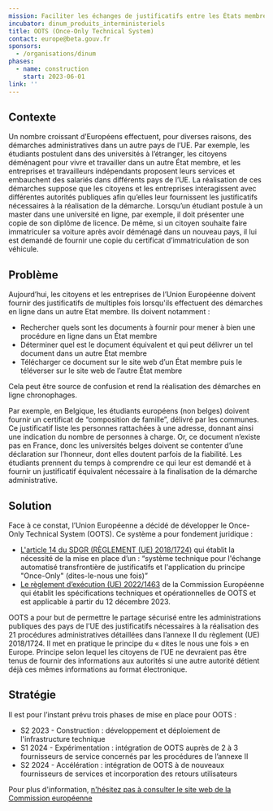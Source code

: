 ```yaml
---
mission: Faciliter les échanges de justificatifs entre les États membres de l'Union Européenne
incubator: dinum_produits_interministeriels
title: OOTS (Once-Only Technical System)
contact: europe@beta.gouv.fr
sponsors:
  - /organisations/dinum
phases:
  - name: construction
    start: 2023-06-01
link: ''
---
```

## Contexte

Un nombre croissant d’Européens effectuent, pour diverses raisons, des démarches administratives dans un autre pays de l’UE. Par exemple, les étudiants postulent dans des universités à l’étranger, les citoyens déménagent pour vivre et travailler dans un autre État membre, et les entreprises et travailleurs indépendants proposent leurs services et embauchent des salariés dans différents pays de l’UE. La réalisation de ces démarches suppose que les citoyens et les entreprises interagissent avec différentes autorités publiques afin qu’elles leur fournissent les justificatifs nécessaires à la réalisation de la démarche. Lorsqu’un étudiant postule à un master dans une université en ligne, par exemple, il doit présenter une copie de son diplôme de licence. De même, si un citoyen souhaite faire immatriculer sa voiture après avoir déménagé dans un nouveau pays, il lui est demandé de fournir une copie du certificat d’immatriculation de son véhicule.

## Problème

Aujourd’hui, les citoyens et les entreprises de l’Union Européenne doivent fournir des justificatifs de multiples fois lorsqu'ils effectuent des démarches en ligne dans un autre Etat membre. Ils doivent notamment : 

* Rechercher quels sont les documents à fournir pour mener à bien une procédure en ligne dans un État membre 
* Déterminer quel est le document équivalent et qui peut délivrer un tel document dans un autre État membre
* Télécharger ce document sur le site web d’un État membre puis le téléverser sur le site web de l’autre État membre

Cela peut être source de confusion et rend la réalisation des démarches en ligne chronophages. 

Par exemple, en Belgique, les étudiants européens (non belges) doivent fournir un certificat de “composition de famille”, délivré par les communes. Ce justificatif liste les personnes rattachées à une adresse, donnant ainsi une indication du nombre de personnes à charge. Or, ce document n’existe pas en France, donc les universités belges doivent se contenter d’une déclaration sur l’honneur, dont elles doutent parfois de la fiabilité. Les étudiants prennent du temps à comprendre ce qui leur est demandé et à fournir un justificatif équivalent nécessaire à la finalisation de la démarche administrative.

## Solution

Face à ce constat, l’Union Européenne a décidé de développer le Once-Only Technical System (OOTS). Ce système a pour fondement juridique : 

* [L'article 14 du SDGR (RÈGLEMENT (UE) 2018/1724)](https://eur-lex.europa.eu/legal-content/FR/TXT/PDF/?uri=CELEX:32018R1724&from=EN) qui établit la nécessité de la mise en place d’un : “système technique pour l'échange automatisé transfrontière de justificatifs et l'application du principe "Once-Only" (dites-le-nous une fois)”
* [Le règlement d’exécution (UE) 2022/1463](https://eur-lex.europa.eu/legal-content/FR/TXT/HTML/?uri=PI_COM:C(2022)5628) de la Commission Européenne qui établit les spécifications techniques et opérationnelles de OOTS et est applicable à partir du 12 décembre 2023.

OOTS a pour but de permettre le partage sécurisé entre les administrations publiques des pays de l’UE des justificatifs nécessaires à la réalisation des 21 procédures administratives détaillées dans l’annexe II du règlement (UE) 2018/1724. Il met en pratique le principe du « dites le nous une fois » en Europe. Principe selon lequel les citoyens de l’UE ne devraient pas être tenus de fournir des informations aux autorités si une autre autorité détient déjà ces mêmes informations au format électronique. 

## Stratégie

Il est pour l’instant prévu trois phases de mise en place pour OOTS :

* S2 2023 - Construction : développement et déploiement de l'infrastructure technique
* S1 2024 - Expérimentation : intégration de OOTS auprès de 2 à 3 fournisseurs de service concernés par les procédures de l’annexe II
* S2 2024 - Accélération : intégration de OOTS à de nouveaux fournisseurs de services et incorporation des retours utilisateurs

Pour plus d'information, [n'hésitez pas à consulter le site web de la Commission européenne](https://ec.europa.eu/digital-building-blocks/wikis/display/OOTS/OOTSHUB+Home) 
